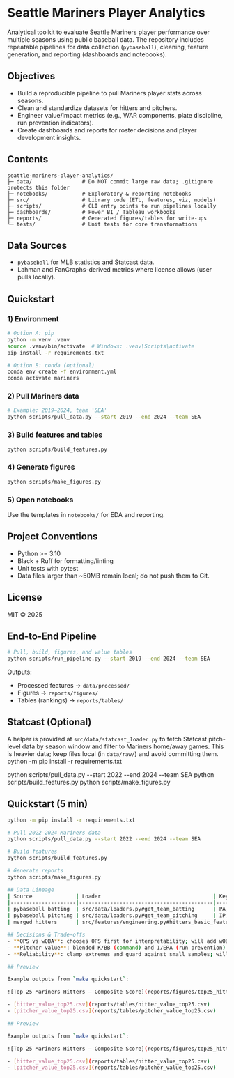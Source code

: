 # Seattle Mariners Player Analytics

Analytical toolkit to evaluate Seattle Mariners player performance over multiple seasons using public baseball data.
The repository includes repeatable pipelines for data collection (`pybaseball`), cleaning, feature generation, and
reporting (dashboards and notebooks).

## Objectives
- Build a reproducible pipeline to pull Mariners player stats across seasons.
- Clean and standardize datasets for hitters and pitchers.
- Engineer value/impact metrics (e.g., WAR components, plate discipline, run prevention indicators).
- Create dashboards and reports for roster decisions and player development insights.

## Contents
```
seattle-mariners-player-analytics/
├─ data/                # Do NOT commit large raw data; .gitignore protects this folder
├─ notebooks/           # Exploratory & reporting notebooks
├─ src/                 # Library code (ETL, features, viz, models)
├─ scripts/             # CLI entry points to run pipelines locally
├─ dashboards/          # Power BI / Tableau workbooks
├─ reports/             # Generated figures/tables for write-ups
└─ tests/               # Unit tests for core transformations
```

## Data Sources
- [`pybaseball`](https://github.com/jldbc/pybaseball) for MLB statistics and Statcast data.
- Lahman and FanGraphs-derived metrics where license allows (user pulls locally).

## Quickstart

### 1) Environment
```bash
# Option A: pip
python -m venv .venv
source .venv/bin/activate  # Windows: .venv\Scripts\activate
pip install -r requirements.txt

# Option B: conda (optional)
conda env create -f environment.yml
conda activate mariners
```

### 2) Pull Mariners data
```bash
# Example: 2019–2024, team 'SEA'
python scripts/pull_data.py --start 2019 --end 2024 --team SEA
```

### 3) Build features and tables
```bash
python scripts/build_features.py
```

### 4) Generate figures
```bash
python scripts/make_figures.py
```

### 5) Open notebooks
Use the templates in `notebooks/` for EDA and reporting.

## Project Conventions
- Python >= 3.10
- Black + Ruff for formatting/linting
- Unit tests with pytest
- Data files larger than ~50MB remain local; do not push them to Git.

## License
MIT © 2025


## End-to-End Pipeline

```bash
# Pull, build, figures, and value tables
python scripts/run_pipeline.py --start 2019 --end 2024 --team SEA
```

Outputs:
- Processed features → `data/processed/`
- Figures → `reports/figures/`
- Tables (rankings) → `reports/tables/`

## Statcast (Optional)

A helper is provided at `src/data/statcast_loader.py` to fetch Statcast pitch-level data by season window and filter to Mariners home/away games. This is heavier data; keep files local (in `data/raw/`) and avoid committing them.
python -m pip install -r requirements.txt

python scripts/pull_data.py --start 2022 --end 2024 --team SEA
python scripts/build_features.py
python scripts/make_figures.py

## Quickstart (5 min)
```bash
python -m pip install -r requirements.txt

# Pull 2022–2024 Mariners data
python scripts/pull_data.py --start 2022 --end 2024 --team SEA

# Build features
python scripts/build_features.py

# Generate reports
python scripts/make_figures.py

## Data Lineage
| Source              | Loader                                    | Key fields                       | Transformations                   | Output                                   |
|---------------------|-------------------------------------------|----------------------------------|-----------------------------------|------------------------------------------|
| pybaseball batting  | src/data/loaders.py#get_team_batting      | PA, H, 2B, 3B, HR, BB, SO, SF    | type cleanup, ID harmonization    | data/interim/team_batting_*.csv          |
| pybaseball pitching | src/data/loaders.py#get_team_pitching     | IP, ER, SO, BB                   | IP parsing, ERA_calc              | data/interim/team_pitching_*.csv         |
| merged hitters      | src/features/engineering.py#hitters_basic_features | AVG, SLG, OBP, OPS               | NA-safe division, singles calc    | data/processed/hitter_features.csv       |

## Decisions & Trade-offs
- **OPS vs wOBA**: chooses OPS first for interpretability; will add wOBA once weights are validated.  
- **Pitcher value**: blended K/BB (command) and 1/ERA (run prevention) at 50/50 to avoid single-metric dominance.  
- **Reliability**: clamp extremes and guard against small samples; will add IP/PA-based weights in v0.2.

## Preview

Example outputs from `make quickstart`:

![Top 25 Mariners Hitters — Composite Score](reports/figures/top25_hitters_score.png)

- [hitter_value_top25.csv](reports/tables/hitter_value_top25.csv)
- [pitcher_value_top25.csv](reports/tables/pitcher_value_top25.csv)

## Preview

Example outputs from `make quickstart`:

![Top 25 Mariners Hitters — Composite Score](reports/figures/top25_hitters_score.png)

- [hitter_value_top25.csv](reports/tables/hitter_value_top25.csv)
- [pitcher_value_top25.csv](reports/tables/pitcher_value_top25.csv)


